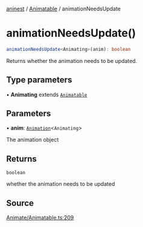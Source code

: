 [aninest](../../index.md) / [Animatable](../index.md) / animationNeedsUpdate

# animationNeedsUpdate()

```ts
animationNeedsUpdate<Animating>(anim): boolean
```

Returns whether the animation needs to be updated.

## Type parameters

• **Animating** extends [`Animatable`](../type-aliases/Animatable.md)

## Parameters

• **anim**: [`Animation`](../type-aliases/Animation.md)\<`Animating`\>

The animation object

## Returns

`boolean`

whether the animation needs to be updated

## Source

[Animate/Animatable.ts:209](https://github.com/zphrs/aninest/blob/a2c9b37/src/Animate/Animatable.ts#L209)
